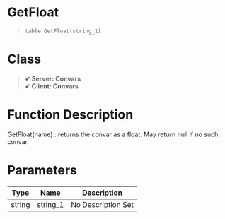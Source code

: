 # GetFloat
> `table GetFloat(string_1)`
# Class
> __✔ Server: Convars__  
> __✔ Client: Convars__  
# Function Description
GetFloat(name) : returns the convar as a float. May return null if no such convar.
# Parameters
Type|Name|Description
--|--|--
string|string_1|No Description Set
